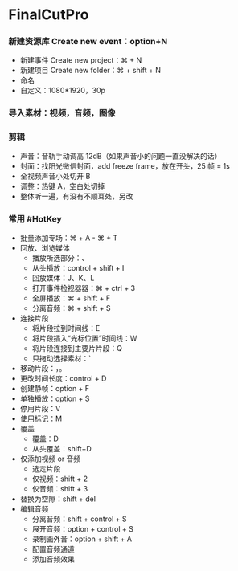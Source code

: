 # FinalCutPro 

### 新建资源库 Create new event：option+N
* 新建事件 Create new project：⌘ + N 
* 新建项目 Create new folder：⌘ + shift + N
* 命名 
* 自定义：1080*1920，30p
    
### 导入素材：视频，音频，图像
  
### 剪辑
* 声音：音轨手动调高 12dB（如果声音小的问题一直没解决的话）
* 封面：找阳光微信封面，add freeze frame，放在开头，25 帧 = 1s
* 全视频声音小处切开 B
* 调整：热键 A，空白处切掉
* 整体听一遍，有没有不顺耳处，另改

### 常用 #HotKey 
* 批量添加专场：⌘ + A - ⌘ + T
* 回放、浏览媒体
  * 播放所选部分：、
  * 从头播放：control + shift + I 
  * 回放媒体：J、K、L
  * 打开事件检视器器：⌘ + ctrl + 3
  * 全屏播放：⌘ + shift + F 
  * 分离音频：⌘ + shift + S
* 连接片段
  * 将⽚段拉到时间线：E 
  * 将⽚段插入“光标位置”时间线：W 
  * 将片段连接到主要⽚片段：Q 
  * 只拖动选择素材：`
* 移动片段：，。
* 更改时间长度：control + D
* 创建静帧：option + F
* 单独播放：option + S 
* 停⽤片段：V
* 使⽤标记：M
* 覆盖
  * 覆盖：D
  * 从头覆盖：shift+D 
* 仅添加视频 or 音频
  * 选定片段 
  * 仅视频：shift + 2 
  * 仅⾳频：shift + 3
* 替换为空隙：shift + del 
* 编辑⾳频
  * 分离音频：shift + control + S
  * 展开音频：option + control + S
  * 录制画外⾳：option + shift + A
  * 配置音频通道 
  * 添加音频效果
